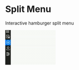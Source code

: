 # Split Menu
Interactive hamburger split menu

![Alt text](Markdown/Images/SplitMenu.gif "Split menu")
